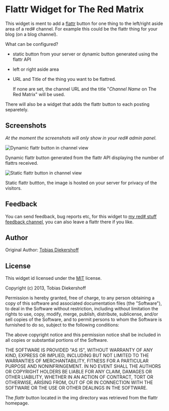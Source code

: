 Flattr Widget for The Red Matrix
================================
This widget is ment to add a [flattr][1] button for one thing to the
left/right aside area of a red# channel. For example this could be the flattr
thing for your blog (on a blog channel).

What can be configured?

* static button from your server or dynamic button generated using the flattr
  API
* left or right aside area
* URL and Title of the thing you want to be flattred.

  If none are set, the channel URL and the title "_Channel Name_ on The Red
  Matrix" will be used.

There will also be a widget that adds the flattr button to each posting
separetely.

Screenshots
-----------
_At the moment the screenshots will only show in your red# admin panel._

![Dynamic flattr button in channel view](/addon/flattrwidget/img/red-flattr-widget.png)

Dynamic flattr button generated from the flattr API displaying the number of
flattrs received.

![Static flattr button in channel view](/addon/flattrwidget/img/red-flattr-widget2.png)

Static flattr buttton, the image is hosted on your server for privacy of the
visitors.

Feedback
--------

You can send feedback, bug reports etc, for this widget to [my red# stuff
feedback channel][3], you can also leave a flattr there if you like.

Author
------

Original Author: [Tobias Diekershoff][TD]

License
-------

This widget id licensed under the [MIT][2] license.

Copyright (c) 2013, Tobias Diekershoff

Permission is hereby granted, free of charge, to any person obtaining a copy
of this software and associated documentation files (the "Software"), to deal
in the Software without restriction, including without limitation the rights
to use, copy, modify, merge, publish, distribute, sublicense, and/or sell
copies of the Software, and to permit persons to whom the Software is
furnished to do so, subject to the following conditions:

The above copyright notice and this permission notice shall be included in
all copies or substantial portions of the Software.

THE SOFTWARE IS PROVIDED "AS IS", WITHOUT WARRANTY OF ANY KIND, EXPRESS OR
IMPLIED, INCLUDING BUT NOT LIMITED TO THE WARRANTIES OF MERCHANTABILITY,
FITNESS FOR A PARTICULAR PURPOSE AND NONINFRINGEMENT. IN NO EVENT SHALL THE
AUTHORS OR COPYRIGHT HOLDERS BE LIABLE FOR ANY CLAIM, DAMAGES OR OTHER
LIABILITY, WHETHER IN AN ACTION OF CONTRACT, TORT OR OTHERWISE, ARISING FROM,
OUT OF OR IN CONNECTION WITH THE SOFTWARE OR THE USE OR OTHER DEALINGS IN
THE SOFTWARE.

The _flattr_ button located in the img directory was retrieved from the flattr
homepage.

[1]: https://flattr.com
[2]: http://opensource.org/licenses/mit-license.php
[3]: https://diekershoff.de/channel/basredstuff
[TD]: https://diekershoff.de/channel/bavatar
